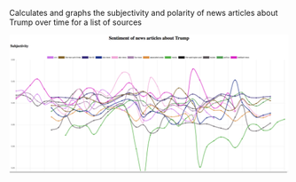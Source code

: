 Calculates and graphs the subjectivity and polarity of news articles about Trump over time for a list of sources


![Subjectivity](https://github.com/perintyler/news/blob/master/subjectivity.png)
